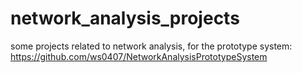# network_analysis_projects
some projects related to network analysis, for the prototype system: https://github.com/ws0407/NetworkAnalysisPrototypeSystem
